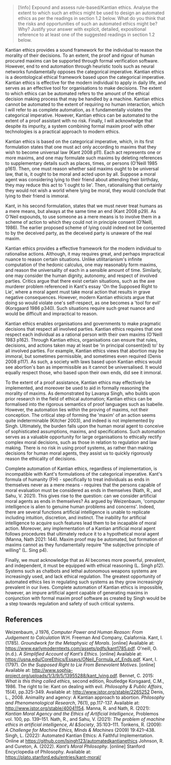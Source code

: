 > [!info] Expound and assess rule-based/Kantian ethics. Analyse the extent to which such an ethics might be used to design an automated ethics as per the readings in section 1.2 below. What do you think that the risks and opportunities of such an automated ethics might be? Why? Justify your answer with explicit, detailed, expositional reference to at least one of the suggested readings in section 1.2 below.

Kantian ethics provides a sound framework for the individual to reason the morality of their decisions. To an extent, the proof and rigour of human procured maxims can be supported through formal verification software. However, end to end automation through heuristic tools such as neural networks fundamentally opposes the categorical imperative. Kantian ethics is a deontological ethical framework based upon the categorical imperative. Kantian ethics is effective for the modern individual to apply in daily life, and serves as an effective tool for organisations to make decisions. The extent to which ethics can be automated refers to the amount of the ethical decision making process that may be handled by a machine. Kantian ethics cannot be automated to the extent of requiring no human interaction, which I will refer to as complete automation, as it fundamentally violates the categorical imperative. However, Kantian ethics can be automated to the extent of a proof assistant with no risk. Finally, I will acknowledge that despite its impurity, a system combining formal maxim proof with other technologies is a practical approach to modern ethics.

Kantian ethics is based on the categorical imperative, which, in its first formulation states that one must act only according to maxims that they wish to become universal law (Kant 2008 p11). Each act represents one or more maxims, and one may formulate such maxims by deleting references to supplementary details such as places, times, or persons (O'Neill 1985 p161). Then, one must reason whether said maxims ought to be universal law, that is, it ought to be moral and acted upon by all. Suppose a moral agent was considering lying to their friend about attending their birthday, they may reduce this act to 'I ought to lie'. Then, rationalising that certainly they would not wish a world where lying be moral, they would conclude that lying to their friend is immoral.

Kant, in his second formulation, states that we must never treat humans as a mere means, but always at the same time an end (Kant 2008 p29). As O'Neil expounds, to use someone as a mere means is to involve them in a scheme of action to which they could not in principle consent (O’Neill, 1986). The earlier proposed scheme of lying could indeed not be consented to by the deceived party, as the deceived party is unaware of the real maxim.

Kantian ethics provides a effective framework for the modern individual to rationalise actions. Although, it may requires great, and perhaps impractical nuance to reason certain situations. Unlike utilitarianism's infinite computation of the hedonic calculus, one may reasonably form maxims, and reason the universality of each in a sensible amount of time. Similarly, one may consider the human dignity, autonomy, and respect of involved parties. Critics argue that there exist certain situations, such as the axe murderer problem referenced in Kant's essay 'On the Supposed Right to Lie', where a moral agent must take moral action that results in grave negative consequences. However, modern Kantian ethicists argue that doing so would violate one's self-respect, as one becomes a 'tool for evil' (Korsgaard 1986 p340). Such situations require such great nuance and would be difficult and impractical to reason.

Kantian ethics enables organisations and governments to make pragmatic decisions that respect all involved parties. Kantian ethics requires that one respect each individual as a rational person with their own maxims (O'Neill 1983 p162). Through Kantian ethics, organisations can ensure that rules, decisions, and actions taken may at least be 'in principal consent(ed) to' by all involved parties. For example, Kantian ethics views that abortion may be immoral, but sometimes permissible, and sometimes even required (Denis 2008 p117). As such, a society with laws based upon Kantian ethics would see abortion's ban as impermissible as it cannot be universalised. It would equally respect those, who based upon their own ends, did see it immoral.

To the extent of a proof assistance, Kantian ethics may effectively be implemented, and moreover be used to aid in formally reasoning the morality of maxims. As demonstrated by Lavanya Singh, who builds upon prior research in the field of ethical automation; Kantian ethics can be formalised into the rigorous semantics of proof languages such as Isabelle. However, the automation lies within the proving of maxims, not their conception. The critical step of forming the 'maxim' of an action seems quite indeterminable (Kitcher 2003), and indeed is not implemented by Singh. Ultimately, the burden falls upon the human moral agent to conceive of sophisticated assumptions, maxims, and specifications. Such automation serves as a valuable  opportunity for large organisations to ethically rectify complex moral decisions, such as those in relation to regulation and law making. There is no risk in using proof systems, as rather than making decisions for human moral agents, they assist us to quickly rigorously reason the ethicality of decisions.

Complete automation of Kantian ethics, regardless of implementation, is incompatible with Kant's formulations of the categorical imperative. Kant's formula of humanity (FH) - specifically to treat individuals as ends in themselves never as a mere means - requires that the persons capable of moral evaluation must be considered as ends in themselves (Nath, R., and Sahu, V. 2021). This gives rise to the question: can we consider artificial moral agents as ends in themselves? As argued by Weizenbaum, 'computer intelligence is alien to genuine human problems and concerns'. Indeed, there are several functions artificial intelligence is unable to replicate including intuition, discretion, and instinct. The inability for artificial intelligence to acquire such features lead them to be incapable of moral action. Moreover, any implementation of a Kantian artificial moral agent follows procedures that ultimately reduce it to a hypothetical moral agent (Manna, Nath 2021: 144). Maxim proof may be automated, but formation of maxims cannot as they fundamentally require "the subjective principle of willing" (L. Sing p4).

Finally, we must acknowledge that as AI becomes more powerful, prevalent, and independent, it must be equipped with ethical reasoning (L. Singh p12). Systems such as chatbots and lethal autonomous weapons systems are increasingly used, and lack ethical regulation. The greatest opportunity of automated ethics lies in regulating such systems as they grow increasingly prevalent in our lives. Complete automation of Kantian ethics is impossible, however, an impure artificial agent capable of generating maxims in conjunction with formal maxim proof software as created by Singh would be a step towards regulation and safety of such critical systems.

## References
Weizenbaum, J 1976, *Computer Power and Human Reason: From Judgement to Calculation* W.H. Freeman And Company, Calafornia.
Kant, I. (1785). _Groundwork for the Metaphysic of Morals_. [online] Available at: https://www.earlymoderntexts.com/assets/pdfs/kant1785.pdf.
O'neill, O. (n.d.). _A Simplified Account of Kant’s Ethics_. [online] Available at: https://usna.edu/CoreEthics/Essays/ONeil_Formula_of_Ends.pdf.
Kant, I. (1797). _On the Supposed Right to Lie From Benevolent Motives_. [online] Available at: http://www.sophia-project.org/uploads/1/3/9/5/13955288/kant_lying.pdf.
Bennet, C. 2015: *What is this thing called ethics*, second
edition, Routledge
Korsgaard, C.M., 1986. The right to lie: Kant on dealing with evil. _Philosophy & Public Affairs_, 15(4), pp.325-349. Available at: http://www.jstor.org/stable/2265252
Denis, L., 2008. Animality and agency: A Kantian approach to abortion. _Philosophy and Phenomenological Research_, 76(1), pp.117-137. Available at: http://www.jstor.org/stable/40041154.
Manna, R. and Nath, R. (2021): *Kantian Moral Agency and the Ethics of Artificial Intelligence*, Problemos vol. 100, pp. 139–151.
Nath, R., and Sahu, V. (2021): *The problem of machine ethics in artificial intelligence, AI &Society*, 35:103–111.
Tonkens, R. (2009): *A Challenge for Machine Ethics, Minds & Machines* (2009) 19:421–438.
Singh, L. (2022): Automated Kantian Ethics: A Faithful Implementation.
Online at https://github.com/lsingh123/automatedkantianethics
Johnson, R. and Cureton, A. (2022). _Kant’s Moral Philosophy_. [online] Stanford Encyclopedia of Philosophy. Available at: https://plato.stanford.edu/entries/kant-moral/
